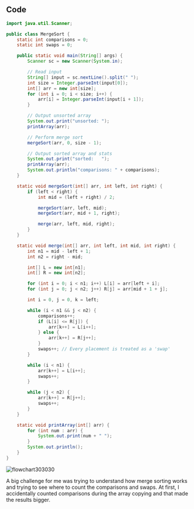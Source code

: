 ## Code

```Java
import java.util.Scanner;

public class MergeSort {
    static int comparisons = 0;
    static int swaps = 0;

    public static void main(String[] args) {
        Scanner sc = new Scanner(System.in);

        // Read input
        String[] input = sc.nextLine().split(" ");
        int size = Integer.parseInt(input[0]);
        int[] arr = new int[size];
        for (int i = 0; i < size; i++) {
            arr[i] = Integer.parseInt(input[i + 1]);
        }

        // Output unsorted array
        System.out.print("unsorted: ");
        printArray(arr);

        // Perform merge sort
        mergeSort(arr, 0, size - 1);

        // Output sorted array and stats
        System.out.print("sorted:   ");
        printArray(arr);
        System.out.println("comparisons: " + comparisons);
    }

    static void mergeSort(int[] arr, int left, int right) {
        if (left < right) {
            int mid = (left + right) / 2;

            mergeSort(arr, left, mid);
            mergeSort(arr, mid + 1, right);

            merge(arr, left, mid, right);
        }
    }

    static void merge(int[] arr, int left, int mid, int right) {
        int n1 = mid - left + 1;
        int n2 = right - mid;

        int[] L = new int[n1];
        int[] R = new int[n2];

        for (int i = 0; i < n1; i++) L[i] = arr[left + i];
        for (int j = 0; j < n2; j++) R[j] = arr[mid + 1 + j];

        int i = 0, j = 0, k = left;

        while (i < n1 && j < n2) {
            comparisons++;
            if (L[i] <= R[j]) {
                arr[k++] = L[i++];
            } else {
                arr[k++] = R[j++];
            }
            swaps++; // Every placement is treated as a 'swap'
        }

        while (i < n1) {
            arr[k++] = L[i++];
            swaps++;
        }

        while (j < n2) {
            arr[k++] = R[j++];
            swaps++;
        }
    }

    static void printArray(int[] arr) {
        for (int num : arr) {
            System.out.print(num + " ");
        }
        System.out.println();
    }
}
```
![flowchart303030](https://github.com/user-attachments/assets/b9c77362-876e-4974-97a6-c88cfd328ea7)

A big challenge for me was trying to understand how merge sorting works and trying to see where to count the comparisons and swaps. At first, I accidentally counted comparisons
during the array copying and that made the results bigger.



